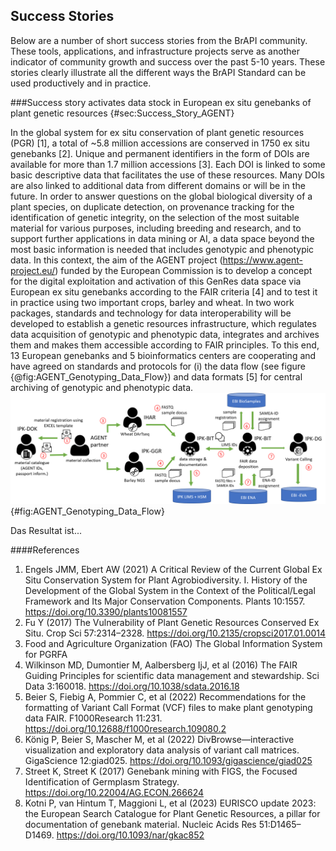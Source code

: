 ## Success Stories

<!-- success stories highlighting BrAPI usefulness in breeding cycle. Perhaps reference the original BrAPI paper where possible use cases were proposed.  -->

Below are a number of short success stories from the BrAPI community. These tools, applications, and infrastructure projects serve as another indicator of community growth and success over the past 5-10 years. These stories clearly illustrate all the different ways the BrAPI Standard can be used productively and in practice. 

<!-- Contribution BrAPI 2.0 paper
Suggested Authors: Matthias Lange, Patrick König, Stephan Weise, Gouripriya Davuluri, Suman Kumar, Joseph Ruff, Paul Kersey, Cyril Pommier, Michael Alaux, Erwan Le-Floch -->

###Success story activates data stock in European ex situ genebanks of plant genetic resources
{#sec:Success_Story_AGENT}

In the global system for ex situ conservation of plant genetic resources (PGR) [1], a total of ~5.8 million accessions are conserved in 1750 ex situ genebanks [2]. Unique and permanent identifiers in the form of DOIs are available for more than 1.7 million accessions [3]. Each DOI is linked to some basic descriptive data that facilitates the use of these resources. Many DOIs are also linked to additional data from different domains or will be in the future. In order to answer questions on the global biological diversity of a plant species, on duplicate detection, on provenance tracking for the identification of genetic integrity, on the selection of the most suitable material for various purposes, including breeding and research, and to support further applications in data mining or AI, a data space beyond the most basic information is needed that includes genotypic and phenotypic data. In this context, the aim of the AGENT project (https://www.agent-project.eu/) funded by the European Commission is to develop a concept for the digital exploitation and activation of this GenRes data space via European ex situ genebanks according to the FAIR criteria [4] and to test it in practice using two important crops, barley and wheat. In two work packages, standards and technology for data interoperability will be developed to establish a genetic resources infrastructure, which regulates data acquisition of genotypic and phenotypic data, integrates and archives them and makes them accessible according to FAIR principles. To this end, 13 European genebanks and 5 bioinformatics centers are cooperating and have agreed on standards and protocols for (i) the data flow (see figure {@fig:AGENT_Genotyping_Data_Flow}) and data formats [5] for central archiving of genotypic and phenotypic data.
![Figure Data flow of genotypic data from AGENT partner databases](images/AGENT_Genotyping_Data_Flow.png){#fig:AGENT_Genotyping_Data_Flow}

Das Resultat ist...


####References
1. 	Engels JMM, Ebert AW (2021) A Critical Review of the Current Global Ex Situ Conservation System for Plant Agrobiodiversity. I. History of the Development of the Global System in the Context of the Political/Legal Framework and Its Major Conservation Components. Plants 10:1557. https://doi.org/10.3390/plants10081557
2. 	Fu Y (2017) The Vulnerability of Plant Genetic Resources Conserved Ex Situ. Crop Sci 57:2314–2328. https://doi.org/10.2135/cropsci2017.01.0014
3. 	Food and Agriculture Organization (FAO) The Global Information System for PGRFA
4. 	Wilkinson MD, Dumontier M, Aalbersberg IjJ, et al (2016) The FAIR Guiding Principles for scientific data management and stewardship. Sci Data 3:160018. https://doi.org/10.1038/sdata.2016.18
5. 	Beier S, Fiebig A, Pommier C, et al (2022) Recommendations for the formatting of Variant Call Format (VCF) files to make plant genotyping data FAIR. F1000Research 11:231. https://doi.org/10.12688/f1000research.109080.2
6. 	König P, Beier S, Mascher M, et al (2022) DivBrowse—interactive visualization and exploratory data analysis of variant call matrices. GigaScience 12:giad025. https://doi.org/10.1093/gigascience/giad025
7. 	Street K, Street K (2017) Genebank mining with FIGS, the Focused Identification of Germplasm Strategy. https://doi.org/10.22004/AG.ECON.266624
8. 	Kotni P, van Hintum T, Maggioni L, et al (2023) EURISCO update 2023: the European Search Catalogue for Plant Genetic Resources, a pillar for documentation of genebank material. Nucleic Acids Res 51:D1465–D1469. https://doi.org/10.1093/nar/gkac852

